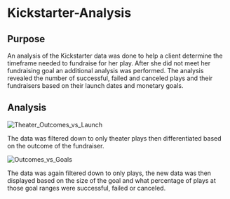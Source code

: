 # Kickstarter-Analysis

## Purpose
An analysis of the Kickstarter data was done to help a client determine the timeframe needed to fundraise for her play. After she did not meet her fundraising goal an additional analysis was performed. The analysis revealed the number of successful, failed and canceled plays and their fundraisers based on their launch dates and monetary goals.

## Analysis

![Theater_Outcomes_vs_Launch](https://user-images.githubusercontent.com/108902185/194638108-9e66c361-87f5-42b3-8174-7ca062ab2a12.png)

The data was filtered down to only theater plays then differentiated based on the outcome of the fundraiser.

![Outcomes_vs_Goals](https://user-images.githubusercontent.com/108902185/194639928-4a62c4ce-a65f-4bf3-92ca-d420201f28e6.png)

The data was again filtered down to only plays, the new data was then displayed based on the size of the goal and what percentage of plays at those goal ranges were successful, failed or canceled.
